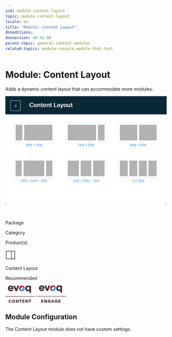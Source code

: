 ```yaml
---
uid: module-content-layout
topic: module-content-layout
locale: en
title: "Module: Content Layout"
dnneditions: 
dnnversion: 09.02.00
parent-topic: general-content-modules
related-topics: module-console,module-html-text
---
```


# Module: Content Layout

Adds a dynamic content layout that can accommodate more modules.

  

![Content Layout module](/images/scr-module-ContentLayout.png)

  

 

Package

Category

Product(s)

 ![icon](/images/ico-module-contentlayout.png) 

Content Layout

Recommended

 ![Evoq Content](/images/ico-evoq-content.png) ![Evoq Engage](/images/ico-evoq-engage.png) 

## Module Configuration

The Content Layout module does not have custom settings.